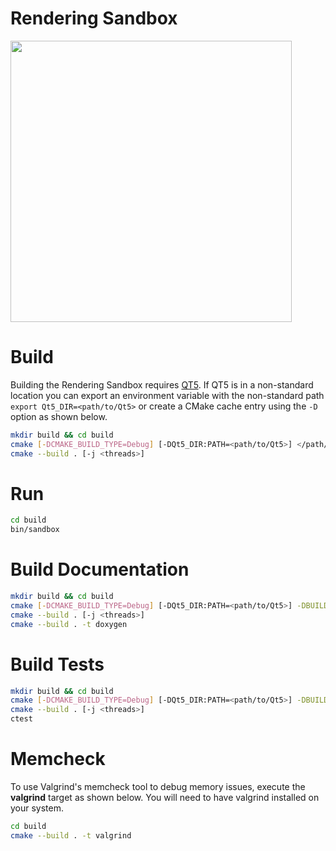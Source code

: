 # Rendering Sandbox

<img src="https://user-images.githubusercontent.com/26772741/212197121-fd33aff7-52d9-472c-8c31-30eab574ce1b.png" width="450" height="450">

# Build
Building the Rendering Sandbox requires [QT5](https://www.qt.io/product/ui-design-tools). If QT5 is in a non-standard location you can export an environment variable with the non-standard path `export Qt5_DIR=<path/to/Qt5>` or create a CMake cache entry using the `-D` option as shown below. 

```bash
mkdir build && cd build
cmake [-DCMAKE_BUILD_TYPE=Debug] [-DQt5_DIR:PATH=<path/to/Qt5>] </path/to/sandbox>
cmake --build . [-j <threads>]
```
# Run
```bash
cd build
bin/sandbox
```

# Build Documentation

```bash
mkdir build && cd build
cmake [-DCMAKE_BUILD_TYPE=Debug] [-DQt5_DIR:PATH=<path/to/Qt5>] -DBUILD_DOCS:BOOL=ON </path/to/sandbox>
cmake --build . [-j <threads>]
cmake --build . -t doxygen
```

# Build Tests 

```bash
mkdir build && cd build
cmake [-DCMAKE_BUILD_TYPE=Debug] [-DQt5_DIR:PATH=<path/to/Qt5>] -DBUILD_TESTS:BOOL=ON </path/to/sandbox>
cmake --build . [-j <threads>]
ctest
```

# Memcheck
To use Valgrind's memcheck tool to debug memory issues, execute the **valgrind** target as shown below. You will need to have valgrind installed on your system.

```bash
cd build
cmake --build . -t valgrind
```
